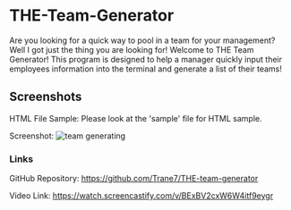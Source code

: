 # THE-Team-Generator
Are you looking for a quick way to pool in a team for your management? Well I got just the thing you are looking for! Welcome to THE Team Generator!
This program is designed to help a manager quickly input their employees information into the terminal and generate a list of their teams!



## Screenshots
HTML File Sample: Please look at the 'sample' file for HTML sample.

Screenshot: ![team generating](https://user-images.githubusercontent.com/89409597/145729752-c920bcbd-f235-4be5-adac-b6b6412ef87f.png)





### Links
GitHub Repository: https://github.com/Trane7/THE-team-generator

Video Link: https://watch.screencastify.com/v/BExBV2cxW6W4itf9eygr

